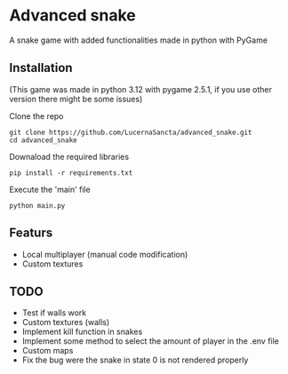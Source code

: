 # Advanced snake

A snake game with added functionalities made in python with PyGame

## Installation
(This game was made in python 3.12 with pygame 2.5.1, if you use other version there might be some issues)

Clone the repo
```
git clone https://github.com/LucernaSancta/advanced_snake.git
cd advanced_snake
```
Downaload the required libraries
```
pip install -r requirements.txt
```
Execute the 'main' file
```
python main.py
```

## Featurs

* Local multiplayer (manual code modification)
* Custom textures

## TODO

* Test if walls work
* Custom textures (walls)
* Implement kill function in snakes
* Implement some method to select the amount of player in the .env file
* Custom maps
* Fix the bug were the snake in state 0 is not rendered properly
